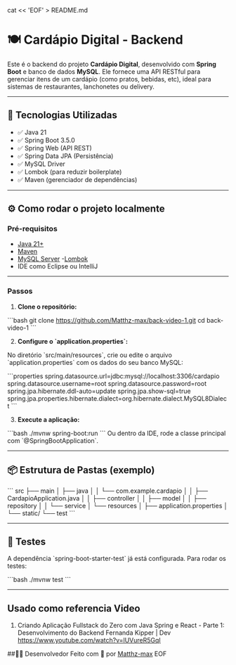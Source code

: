 cat << 'EOF' > README.md
# 🍽️ Cardápio Digital - Backend

Este é o backend do projeto **Cardápio Digital**, desenvolvido com **Spring Boot** e banco de dados **MySQL**. Ele fornece uma API RESTful para gerenciar itens de um cardápio (como pratos, bebidas, etc), ideal para sistemas de restaurantes, lanchonetes ou delivery.

---

## 🚀 Tecnologias Utilizadas

- ✅ Java 21
- ✅ Spring Boot 3.5.0
- ✅ Spring Web (API REST)
- ✅ Spring Data JPA (Persistência)
- ✅ MySQL Driver
- ✅ Lombok (para reduzir boilerplate)
- ✅ Maven (gerenciador de dependências)

---

## ⚙️ Como rodar o projeto localmente

### Pré-requisitos

- [Java 21+](https://www.oracle.com/java/technologies/javase/jdk21-archive-downloads.html)
- [Maven](https://maven.apache.org/)
- [MySQL Server](https://dev.mysql.com/downloads/installer/)
-[Lombok](https://projectlombok.org/download)
- IDE como Eclipse ou IntelliJ

---

### Passos

1. **Clone o repositório:**

\`\`\`bash
git clone https://github.com/Matthz-max/back-video-1.git
cd back-video-1
\`\`\`

2. **Configure o \`application.properties\`:**

No diretório \`src/main/resources\`, crie ou edite o arquivo \`application.properties\` com os dados do seu banco MySQL:

\`\`\`properties
spring.datasource.url=jdbc:mysql://localhost:3306/cardapio
spring.datasource.username=root
spring.datasource.password=root
spring.jpa.hibernate.ddl-auto=update
spring.jpa.show-sql=true
spring.jpa.properties.hibernate.dialect=org.hibernate.dialect.MySQL8Dialect
\`\`\`

3. **Execute a aplicação:**

\`\`\`bash
./mvnw spring-boot:run
\`\`\`
Ou dentro da IDE, rode a classe principal com \`@SpringBootApplication\`.

---

## 📦 Estrutura de Pastas (exemplo)

\`\`\`
src
├── main
│   ├── java
│   │   └── com.example.cardapio
│   │       ├── CardapioApplication.java
│   │       ├── controller
│   │       ├── model
│   │       ├── repository
│   │       └── service
│   └── resources
│       ├── application.properties
│       └── static/
└── test
\`\`\`

---

## 🧪 Testes

A dependência \`spring-boot-starter-test\` já está configurada. Para rodar os testes:

\`\`\`bash
./mvnw test
\`\`\`

---
 
## Usado como referencia Video 
1. Criando Aplicação Fullstack do Zero com Java Spring e React - Parte 1: Desenvolvimento do Backend
Fernanda Kipper | Dev
https://www.youtube.com/watch?v=lUVureR5GqI

##👨‍💻 Desenvolvedor
Feito com 💙 por [Matthz-max](https://github.com/Matthz-max)
EOF
